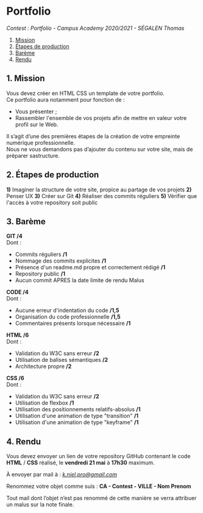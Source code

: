 # Portfolio  
  
*Contest : Portfolio - Campus Academy 2020/2021 - SÉGALEN Thomas*  
  
1. [Mission](README.md#1-mission)  
2. [Étapes de production](README.md#2-étapes-de-production)  
3. [Barème](README.md#3-barème)  
4. [Rendu](README.md#4-rendu)  
  
## 1. Mission  
  
Vous devez créer en HTML CSS un template de votre portfolio.  
Ce portfolio aura notamment pour fonction de :  
* Vous présenter ;  
* Rassembler l'ensemble de vos projets afin de mettre en valeur votre profil sur le Web.  
  
Il s’agit d’une des premières étapes de la création de votre empreinte numérique professionnelle.  
Nous ne vous demandons pas d’ajouter du contenu sur votre site, mais de préparer sastructure.  
  
## 2. Étapes de production  
  
**1)** Imaginer la structure de votre site, propice au partage de vos projets
**2)** Penser UX
**3)** Créer sur Git
**4)** Réaliser des commits réguliers
**5)** Vérifier que l'accès à votre repository soit public
  
## 3. Barème  
  
**GIT /4**  
Dont :  
* Commits réguliers **/1**  
* Nommage des commits explicites **/1**  
* Présence d'un readme.md propre et correctement rédigé **/1**  
* Repository public **/1**  
* Aucun commit APRES la date limite de rendu Malus  
  
**CODE /4**  
Dont :  
* Aucune erreur d'indentation du code **/1,5**  
* Organisation du code professionnelle **/1,5**  
* Commentaires présents lorsque nécessaire **/1**  
  
**HTML /6**  
Dont :  
* Validation du W3C sans erreur **/2**  
* Utilisation de balises sémantiques **/2**  
* Architecture propre **/2**  
  
**CSS /6**  
Dont :  
* Validation du W3C sans erreur **/2**  
* Utilisation de flexbox **/1**  
* Utilisation des positionnements relatifs-absolus **/1**  
* Utilisation d'une animation de type "transition" **/1**  
* Utilisation d'une animation de type "keyframe" **/1**  
  
## 4. Rendu  
  
Vous devez envoyer un lien de votre repository GitHub contenant le code **HTML** / **CSS** réalisé, le **vendredi 21 mai** à **17h30** maximum.  
  
À envoyer par mail à : *k.niel.pro@gmail.com*  
  
Renommez votre objet comme suis : **CA - Contest - VILLE - Nom Prenom**  

Tout mail dont l’objet n’est pas renommé de cette manière se verra attribuer un malus sur la
note finale.  